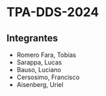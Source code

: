 # TPA-DDS-2024
## Integrantes
* Romero Fara, Tobías
* Sarappa, Lucas
* Bauso, Luciano
* Cersosimo, Francisco
* Aisenberg, Uriel
